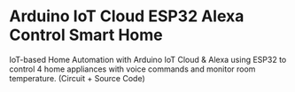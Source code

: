 # Arduino IoT Cloud ESP32 Alexa Control Smart Home
IoT-based Home Automation with Arduino IoT Cloud &amp; Alexa using ESP32 to control 4 home appliances with voice commands and monitor room temperature. (Circuit + Source Code)
